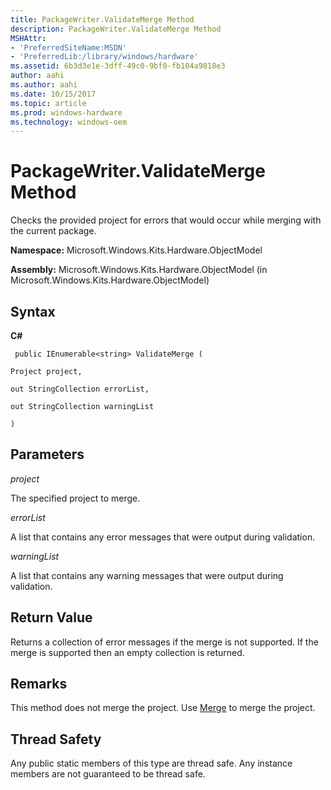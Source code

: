 ```yaml
---
title: PackageWriter.ValidateMerge Method
description: PackageWriter.ValidateMerge Method
MSHAttr:
- 'PreferredSiteName:MSDN'
- 'PreferredLib:/library/windows/hardware'
ms.assetid: 6b3d3e1e-3dff-49c0-9bf0-fb104a9818e3
author: aahi
ms.author: aahi
ms.date: 10/15/2017
ms.topic: article
ms.prod: windows-hardware
ms.technology: windows-oem
---
```


# PackageWriter.ValidateMerge Method


Checks the provided project for errors that would occur while merging with the current package.

**Namespace:** Microsoft.Windows.Kits.Hardware.ObjectModel

**Assembly:** Microsoft.Windows.Kits.Hardware.ObjectModel (in Microsoft.Windows.Kits.Hardware.ObjectModel)

## <span id="Syntax"></span><span id="syntax"></span><span id="SYNTAX"></span>Syntax


**C#**

` public IEnumerable<string> ValidateMerge (`

`Project project,`

`out StringCollection errorList,`

`out StringCollection warningList`

`)`

## <span id="Parameters"></span><span id="parameters"></span><span id="PARAMETERS"></span>Parameters


*project*

The specified project to merge.

*errorList*

A list that contains any error messages that were output during validation.

*warningList*

A list that contains any warning messages that were output during validation.

## <span id="Return_Value"></span><span id="return_value"></span><span id="RETURN_VALUE"></span>Return Value


Returns a collection of error messages if the merge is not supported. If the merge is supported then an empty collection is returned.

## <span id="Remarks"></span><span id="remarks"></span><span id="REMARKS"></span>Remarks


This method does not merge the project. Use [Merge](packagewritermerge-method.md) to merge the project.

## <span id="Thread_Safety"></span><span id="thread_safety"></span><span id="THREAD_SAFETY"></span>Thread Safety


Any public static members of this type are thread safe. Any instance members are not guaranteed to be thread safe.

 

 






